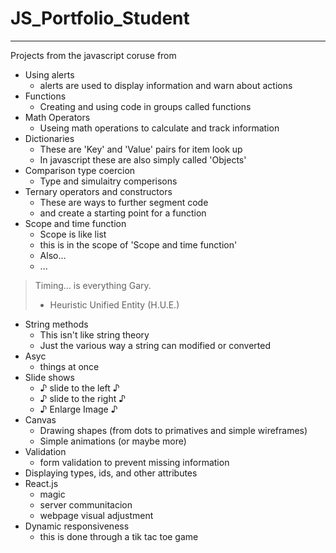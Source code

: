 # JS_Portfolio_Student
<hr>
Projects from the javascript coruse from 

* Using alerts 
  * alerts are used to display information and warn about actions
* Functions
  * Creating and using code in groups called functions
* Math Operators
  * Useing math operations to calculate and track information
* Dictionaries
  * These are 'Key' and 'Value' pairs for item look up
  * In javascript these are also simply called 'Objects'
* Comparison type coercion
  * Type and simulaitry comperisons
* Ternary operators and constructors
  * These are ways to further segment code 
  * and create a starting point for a function
* Scope and time function
  * Scope is like list
  * this is in the scope of 'Scope and time function'
  * Also...
  * ...

> Timing...  is everything Gary.
> - Heuristic Unified Entity (H.U.E.)

* String methods
  * This isn't like string theory
  * Just the various way a string can modified or converted
* Asyc 
  * things at once
* Slide shows
  * ♪ slide to the left ♪
  * ♪ slide to the right ♪
  * ♪ Enlarge Image ♪
* Canvas
  * Drawing shapes (from dots to primatives and simple wireframes)
  * Simple animations (or maybe more)
* Validation
  * form validation to prevent missing information
* Displaying types, ids, and other attributes
* React.js
  * magic
  * server communitacion
  * webpage visual adjustment
* Dynamic responsiveness
  * this is done through a tik tac toe game


